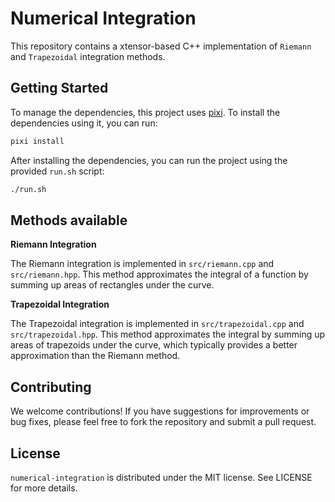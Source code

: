 # Numerical Integration

This repository contains a xtensor-based C++ implementation of `Riemann` and `Trapezoidal` integration methods.

## Getting Started

To manage the dependencies, this project uses [pixi](https://pixi.sh/latest/). To install the dependencies using it, you can run:

```sh
pixi install
```

After installing the dependencies, you can run the project using the provided `run.sh` script:

```sh
./run.sh
```

## Methods available

**Riemann Integration**

The Riemann integration is implemented in `src/riemann.cpp` and `src/riemann.hpp`. This method approximates the integral of a function by summing up areas of rectangles under the curve.

**Trapezoidal Integration**

The Trapezoidal integration is implemented in `src/trapezoidal.cpp` and `src/trapezoidal.hpp`. This method approximates the integral by summing up areas of trapezoids under the curve, which typically provides a better approximation than the Riemann method.

## Contributing

We welcome contributions! If you have suggestions for improvements or bug fixes, please feel free to fork the repository and submit a pull request.

## License

`numerical-integration` is distributed under the MIT license. See LICENSE for more details.
